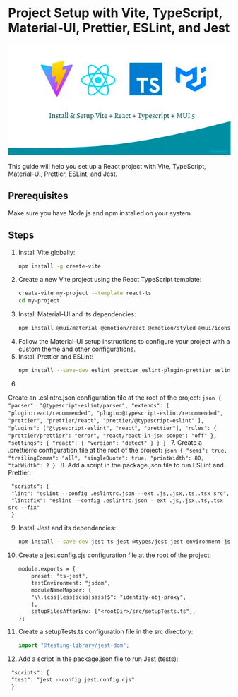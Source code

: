 # Project Setup with Vite, TypeScript, Material-UI, Prettier, ESLint, and Jest

![img.png](img.png)

This guide will help you set up a React project with Vite, TypeScript, Material-UI, Prettier, ESLint, and Jest.

## Prerequisites

Make sure you have Node.js and npm installed on your system.

## Steps

1. Install Vite globally:
   ```bash
   npm install -g create-vite
   ```
2. Create a new Vite project using the React TypeScript template:
    ```bash
    create-vite my-project --template react-ts
    cd my-project    
    ```
3. Install Material-UI and its dependencies:
    ```bash 
    npm install @mui/material @emotion/react @emotion/styled @mui/icons-material
    ```
4. Follow the Material-UI setup instructions to configure your project with a custom theme and other configurations.
5. Install Prettier and ESLint:
    ```bash
   npm install --save-dev eslint prettier eslint-plugin-prettier eslint-config-prettier eslint-plugin-react @typescript-eslint/eslint-plugin @typescript-eslint/parser
   ```
6.
Create an .eslintrc.json configuration file at the root of the project:
    ```json
    {
      "parser": "@typescript-eslint/parser",
      "extends": [
        "plugin:react/recommended",
        "plugin:@typescript-eslint/recommended",
        "prettier",
        "prettier/react",
        "prettier/@typescript-eslint"
      ],
      "plugins": ["@typescript-eslint", "react", "prettier"],
      "rules": {
        "prettier/prettier": "error",
        "react/react-in-jsx-scope": "off"
      },
      "settings": {
        "react": {
          "version": "detect"
        }
      }
    }
    ```
7. Create a .prettierrc configuration file at the root of the project:
    ```json
    {
        "semi": true,
        "trailingComma": "all",
        "singleQuote": true,
        "printWidth": 80,
        "tabWidth": 2
    }
    ```
8. Add a script in the package.json file to run ESLint and Prettier:
   ```
    "scripts": {
    "lint": "eslint --config .eslintrc.json --ext .js,.jsx,.ts,.tsx src",
    "lint:fix": "eslint --config .eslintrc.json --ext .js,.jsx,.ts,.tsx src --fix"
    }
   ```
9. Install Jest and its dependencies:
    ```bash
    npm install --save-dev jest ts-jest @types/jest jest-environment-jsdom
   ```
10. Create a jest.config.cjs configuration file at the root of the project:
    ```
    module.exports = {
        preset: "ts-jest",
        testEnvironment: "jsdom",
        moduleNameMapper: {
        "\\.(css|less|scss|sass)$": "identity-obj-proxy",
        },
        setupFilesAfterEnv: ["<rootDir>/src/setupTests.ts"],
    };
    ```
11. Create a setupTests.ts configuration file in the src directory:
    ```typescript
    import "@testing-library/jest-dom";
    ```
12.  Add a script in the package.json file to run Jest (tests):
   ```
    "scripts": {
    "test": "jest --config jest.config.cjs"
    }
   ```